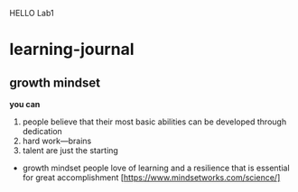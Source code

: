 HELLO
Lab1
# learning-journal
## growth mindset
 **you can**
1. people believe that their most basic abilities can be developed through dedication 
2. hard work—brains 
3. talent are just the starting 

- growth mindset people love of learning and a resilience that is essential for great accomplishment
[https://www.mindsetworks.com/science/]
